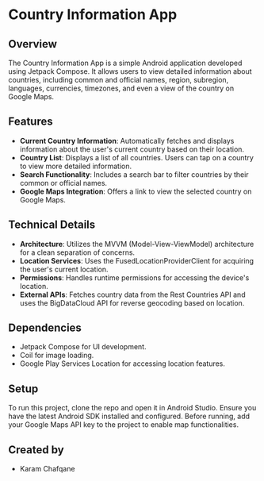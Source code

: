 # Country Information App



## Overview
The Country Information App is a simple Android application developed using Jetpack Compose. It allows users to view detailed information about countries, including common and official names, region, subregion, languages, currencies, timezones, and even a view of the country on Google Maps.

## Features
- **Current Country Information**: Automatically fetches and displays information about the user's current country based on their location.
- **Country List**: Displays a list of all countries. Users can tap on a country to view more detailed information.
- **Search Functionality**: Includes a search bar to filter countries by their common or official names.
- **Google Maps Integration**: Offers a link to view the selected country on Google Maps.

## Technical Details
- **Architecture**: Utilizes the MVVM (Model-View-ViewModel) architecture for a clean separation of concerns.
- **Location Services**: Uses the FusedLocationProviderClient for acquiring the user's current location.
- **Permissions**: Handles runtime permissions for accessing the device's location.
- **External APIs**: Fetches country data from the Rest Countries API and uses the BigDataCloud API for reverse geocoding based on location.

## Dependencies
- Jetpack Compose for UI development.
- Coil for image loading.
- Google Play Services Location for accessing location features.

## Setup
To run this project, clone the repo and open it in Android Studio. Ensure you have the latest Android SDK installed and configured. Before running, add your Google Maps API key to the project to enable map functionalities.

## Created by

- Karam Chafqane
